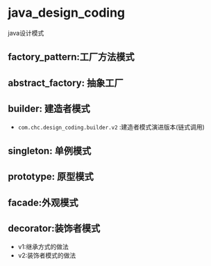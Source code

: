 # java_design_coding
java设计模式

## factory_pattern:工厂方法模式

## abstract_factory: 抽象工厂

## builder: 建造者模式
* `com.chc.design_coding.builder.v2` :建造者模式演进版本(链式调用)

## singleton: 单例模式

## prototype: 原型模式

## facade:外观模式

## decorator:装饰者模式
* v1:继承方式的做法
* v2:装饰者模式的做法